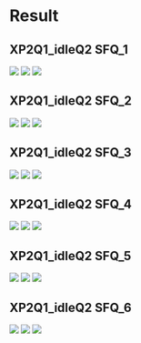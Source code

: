 # Result
## XP2Q1_idleQ2 SFQ_1
![](./example/X2PQ1_idleQ2_SFQ/uncoherent/1/X2PQ1_idleQ2_signal.png)
![](./example/X2PQ1_idleQ2_SFQ/uncoherent/1/X2PQ1_idleQ2_SFQ.png)
![](./example/X2PQ1_idleQ2_SFQ/uncoherent/1/X2PQ1_idleQ2_SFQ_result.PNG)
## XP2Q1_idleQ2 SFQ_2
![](./example/X2PQ1_idleQ2_SFQ/uncoherent/2/X2PQ1_idleQ2_signal.png)
![](./example/X2PQ1_idleQ2_SFQ/uncoherent/2/X2PQ1_idleQ2_SFQ.png)
![](./example/X2PQ1_idleQ2_SFQ/uncoherent/2/X2PQ1_idleQ2_SFQ_result.PNG)
## XP2Q1_idleQ2 SFQ_3
![](./example/X2PQ1_idleQ2_SFQ/uncoherent/3/X2PQ1_idleQ2_signal.png)
![](./example/X2PQ1_idleQ2_SFQ/uncoherent/3/X2PQ1_idleQ2_SFQ.png)
![](./example/X2PQ1_idleQ2_SFQ/uncoherent/3/X2PQ1_idleQ2_SFQ_result.PNG)
## XP2Q1_idleQ2 SFQ_4
![](./example/X2PQ1_idleQ2_SFQ/uncoherent/4/X2PQ1_idleQ2_signal.png)
![](./example/X2PQ1_idleQ2_SFQ/uncoherent/4/X2PQ1_idleQ2_SFQ.png)
![](./example/X2PQ1_idleQ2_SFQ/uncoherent/4/X2PQ1_idleQ2_SFQ_result.PNG)
## XP2Q1_idleQ2 SFQ_5
![](./example/X2PQ1_idleQ2_SFQ/uncoherent/5/X2PQ1_idleQ2_signal.png)
![](./example/X2PQ1_idleQ2_SFQ/uncoherent/5/X2PQ1_idleQ2_SFQ.png)
![](./example/X2PQ1_idleQ2_SFQ/uncoherent/5/X2PQ1_idleQ2_SFQ_result.PNG)
## XP2Q1_idleQ2 SFQ_6
![](./example/X2PQ1_idleQ2_SFQ/uncoherent/6/X2PQ1_idleQ2_signal.png)
![](./example/X2PQ1_idleQ2_SFQ/uncoherent/6/X2PQ1_idleQ2_SFQ.png)
![](./example/X2PQ1_idleQ2_SFQ/uncoherent/6/X2PQ1_idleQ2_SFQ_result.png)
